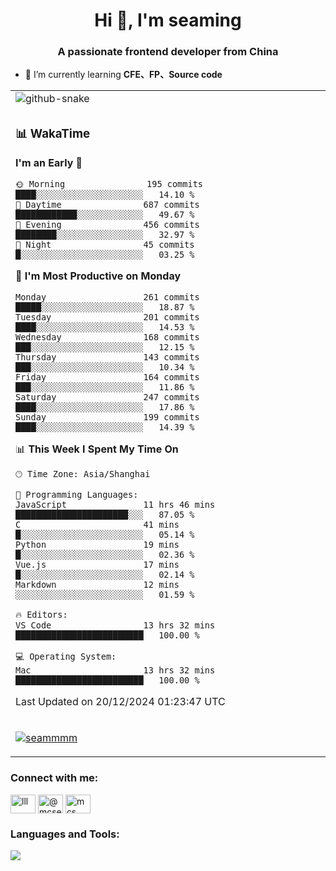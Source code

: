 <h1 align="center">Hi 👋, I'm seaming</h1>
<h3 align="center">A passionate frontend developer from China</h3>

- 🌱 I’m currently learning **CFE、FP、Source code**

<div align="center">

<table>

<tr><td>
  <img alt="github-snake" src="profile-snake-contrib/github-user-contribution.svg"/>
</td></tr>

<tr><td>

### 📊 WakaTime

<!--START_SECTION:waka-->
**I'm an Early 🐤** 

```text
🌞 Morning                195 commits         ████░░░░░░░░░░░░░░░░░░░░░   14.10 % 
🌆 Daytime                687 commits         ████████████░░░░░░░░░░░░░   49.67 % 
🌃 Evening                456 commits         ████████░░░░░░░░░░░░░░░░░   32.97 % 
🌙 Night                  45 commits          █░░░░░░░░░░░░░░░░░░░░░░░░   03.25 % 
```
📅 **I'm Most Productive on Monday** 

```text
Monday                   261 commits         █████░░░░░░░░░░░░░░░░░░░░   18.87 % 
Tuesday                  201 commits         ████░░░░░░░░░░░░░░░░░░░░░   14.53 % 
Wednesday                168 commits         ███░░░░░░░░░░░░░░░░░░░░░░   12.15 % 
Thursday                 143 commits         ███░░░░░░░░░░░░░░░░░░░░░░   10.34 % 
Friday                   164 commits         ███░░░░░░░░░░░░░░░░░░░░░░   11.86 % 
Saturday                 247 commits         ████░░░░░░░░░░░░░░░░░░░░░   17.86 % 
Sunday                   199 commits         ████░░░░░░░░░░░░░░░░░░░░░   14.39 % 
```


📊 **This Week I Spent My Time On** 

```text
🕑︎ Time Zone: Asia/Shanghai

💬 Programming Languages: 
JavaScript               11 hrs 46 mins      ██████████████████████░░░   87.05 % 
C                        41 mins             █░░░░░░░░░░░░░░░░░░░░░░░░   05.14 % 
Python                   19 mins             █░░░░░░░░░░░░░░░░░░░░░░░░   02.36 % 
Vue.js                   17 mins             █░░░░░░░░░░░░░░░░░░░░░░░░   02.14 % 
Markdown                 12 mins             ░░░░░░░░░░░░░░░░░░░░░░░░░   01.59 % 

🔥 Editors: 
VS Code                  13 hrs 32 mins      █████████████████████████   100.00 % 

💻 Operating System: 
Mac                      13 hrs 32 mins      █████████████████████████   100.00 % 
```


 Last Updated on 20/12/2024 01:23:47 UTC
<!--END_SECTION:waka-->

</td></tr>

<tr><td>
  <p align="left"> <a href="https://github.com/ryo-ma/github-profile-trophy"><img src="https://github-profile-trophy.vercel.app/?username=seammmm" alt="seammmm" /></a> </p>
</td></tr>
</table>

<h3 align="left">Connect with me:</h3>
<p align="left">
<a href="https://dev.to/lll" target="blank"><img align="center" src="https://raw.githubusercontent.com/rahuldkjain/github-profile-readme-generator/master/src/images/icons/Social/devto.svg" alt="lll" height="30" width="40" /></a>
<a href="https://medium.com/@mcseaming" target="blank"><img align="center" src="https://raw.githubusercontent.com/rahuldkjain/github-profile-readme-generator/master/src/images/icons/Social/medium.svg" alt="@mcseaming" height="30" width="40" /></a>
<a href="https://www.leetcode.com/mcs" target="blank"><img align="center" src="https://raw.githubusercontent.com/rahuldkjain/github-profile-readme-generator/master/src/images/icons/Social/leet-code.svg" alt="mcs" height="30" width="40" /></a>
</p>

<h3 align="left">Languages and Tools:</h3>
<img align="left" src="https://skillicons.dev/icons?i=sass,ts,jest,express,nuxt,firebase,gatsby,js,vue,react,redux,docker,discord,mongodb,stackoverflow,idea,git,vscode,github,gitlab,figma,vite,svg,next,gulp,webpack,bootstrap,jquery,swift,prisma" />
